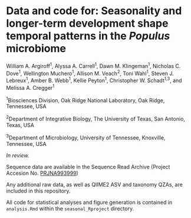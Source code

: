 # Data and code for: Seasonality and longer-term development shape temporal patterns in the *Populus* microbiome

William A. Argiroff<sup>1</sup>, Alyssa A. Carrell<sup>1</sup>, Dawn M. Klingeman<sup>1</sup>, Nicholas C. Dove<sup>1</sup>, Wellington Muchero<sup>1</sup>, Allison M. Veach<sup>2</sup>, Toni Wahl<sup>1</sup>, Steven J. Lebreux<sup>1</sup>, Amber B. Webb<sup>1</sup>, Kellie Peyton<sup>1</sup>, Christopher W. Schadt<sup>1,3</sup>, and Melissa A. Cregger<sup>1</sup>

<sup>1</sup>Biosciences Division, Oak Ridge National Laboratory, Oak Ridge, Tennessee, USA

<sup>2</sup>Department of Integrative Biology, The University of Texas, San Antonio, Texas, USA

<sup>3</sup>Department of Microbiology, University of Tennessee, Knoxville, Tennessee, USA

*In review.*

Sequence data are available in the Sequence Read Archive (Project Accesion No. [PRJNA993999](https://www.ncbi.nlm.nih.gov/sra/?term=PRJNA993999))

Any additional raw data, as well as QIIME2 ASV and taxonomy QZAs, are included in this repository.

All code for statistical analyses and figure generation is contained in `analysis.Rmd` within the `seasonal_Rproject` directory.
